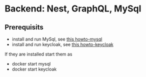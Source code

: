 # Backend: Nest, GraphQL, MySql

## Prerequisits

- install and run MySql, see [this howto-mysql](howto-mysql.md)
- install and run keycloak, see [this howto-keycloak](howto-keycloak.md) 

If they are installed start them as

- docker start mysql
- docker start keycloak



